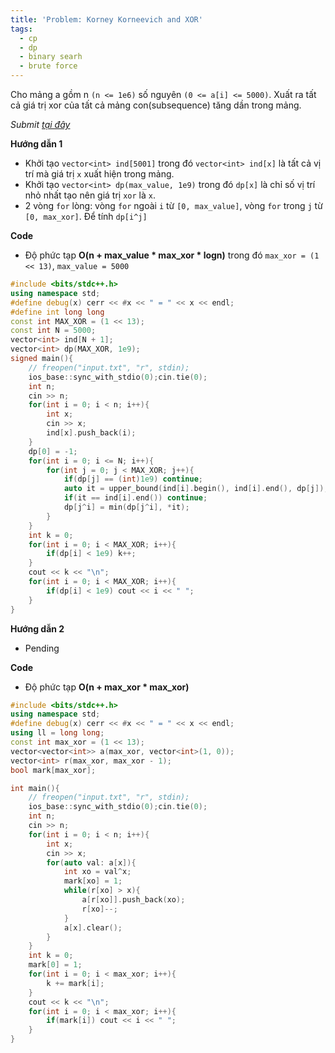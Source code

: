```yaml
---
title: 'Problem: Korney Korneevich and XOR'
tags:
  - cp
  - dp
  - binary searh
  - brute force
---
```


Cho mảng a gồm n `(n <= 1e6)` số nguyên `(0 <= a[i] <= 5000)`. Xuất ra tất cả giá trị xor của tất cả mảng con(subsequence) tăng dần trong mảng.

<!--more-->

*Submit [tại đây](https://codeforces.com/contest/1582/problem/F2)*

**Hướng dẫn 1**

  - Khởi tạo `vector<int> ind[5001]` trong đó `vector<int> ind[x]` là tất cả vị trí mà giá trị `x` xuất hiện trong mảng.
  - Khởi tạo `vector<int> dp(max_value, 1e9)` trong đó `dp[x]` là chỉ số vị trí nhỏ nhất tạo nên giá trị `xor` là `x`. 
  - 2 vòng `for` lòng: vòng `for` ngoài `i` từ `[0, max_value]`, vòng `for` trong `j` từ `[0, max_xor]`. Để tính `dp[i^j]`

**Code**

- Độ phức tạp **O(n + max_value * max_xor * logn)** trong đó `max_xor = (1 << 13)`, `max_value = 5000`

```cpp
#include <bits/stdc++.h>
using namespace std;
#define debug(x) cerr << #x << " = " << x << endl;
#define int long long
const int MAX_XOR = (1 << 13);
const int N = 5000;
vector<int> ind[N + 1];
vector<int> dp(MAX_XOR, 1e9);
signed main(){
    // freopen("input.txt", "r", stdin);
    ios_base::sync_with_stdio(0);cin.tie(0);
    int n;
    cin >> n;
    for(int i = 0; i < n; i++){
        int x;
        cin >> x;
        ind[x].push_back(i);
    }
    dp[0] = -1;
    for(int i = 0; i <= N; i++){
        for(int j = 0; j < MAX_XOR; j++){
            if(dp[j] == (int)1e9) continue;
            auto it = upper_bound(ind[i].begin(), ind[i].end(), dp[j]);
            if(it == ind[i].end()) continue;
            dp[j^i] = min(dp[j^i], *it);
        }
    }
    int k = 0;
    for(int i = 0; i < MAX_XOR; i++){
        if(dp[i] < 1e9) k++;
    }
    cout << k << "\n";
    for(int i = 0; i < MAX_XOR; i++){
        if(dp[i] < 1e9) cout << i << " ";
    }
}
```

**Hướng dẫn 2**

  - Pending

**Code**

- Độ phức tạp **O(n + max_xor * max_xor)**

```cpp
#include <bits/stdc++.h>
using namespace std;
#define debug(x) cerr << #x << " = " << x << endl;
using ll = long long;
const int max_xor = (1 << 13);
vector<vector<int>> a(max_xor, vector<int>(1, 0));
vector<int> r(max_xor, max_xor - 1);
bool mark[max_xor];

int main(){
    // freopen("input.txt", "r", stdin);
    ios_base::sync_with_stdio(0);cin.tie(0);
    int n;
    cin >> n;
    for(int i = 0; i < n; i++){
        int x;
        cin >> x;
        for(auto val: a[x]){
            int xo = val^x;
            mark[xo] = 1;
            while(r[xo] > x){
                a[r[xo]].push_back(xo);
                r[xo]--;
            }
            a[x].clear();
        }
    }
    int k = 0;
    mark[0] = 1;
    for(int i = 0; i < max_xor; i++){
        k += mark[i];
    }
    cout << k << "\n";
    for(int i = 0; i < max_xor; i++){
        if(mark[i]) cout << i << " ";
    }
}
```
